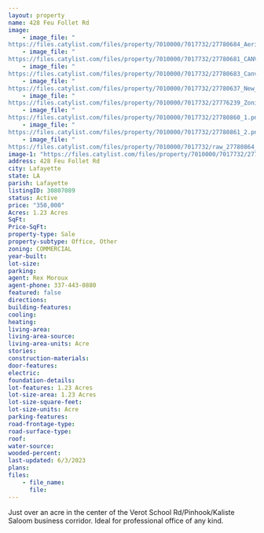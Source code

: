 ```yaml
---
layout: property
name: 428 Feu Follet Rd
image:
    - image_file: "https://files.catylist.com/files/property/7010000/7017732/27780684_Aerial_Canva___428_Feu_Follet_Rd___Rex_.png"
    - image_file: "https://files.catylist.com/files/property/7010000/7017732/27780681_CANVA_Flood_Zone___428_Feu_Follet_Rd.___Rex.png"
    - image_file: "https://files.catylist.com/files/property/7010000/7017732/27780683_Canva_Google_Map___428_Feu_Follet_Rd.___Rex.png"
    - image_file: "https://files.catylist.com/files/property/7010000/7017732/27780637_New_Zoning_Canva_Pic___428_Feu_Follet_Rd___Rex.png"
    - image_file: "https://files.catylist.com/files/property/7010000/7017732/27776239_Zoning_Map___428_Feu_Follet_Rd___Rex.png"
    - image_file: "https://files.catylist.com/files/property/7010000/7017732/27780860_1.png"
    - image_file: "https://files.catylist.com/files/property/7010000/7017732/27780861_2.png"
    - image_file: "https://files.catylist.com/files/property/7010000/7017732/raw_27780864_Flyer___428_Feu_Follet_Rd.___Rex_.pdf"
image-1: "https://files.catylist.com/files/property/7010000/7017732/27780702_Big__Aerial_for_LACDB___428_Feu_Follet_Rd___Rex.png"
address: 428 Feu Follet Rd
city: Lafayette
state: LA
parish: Lafayette
listingID: 30807089
status: Active
price: "350,000"
Acres: 1.23 Acres
SqFt:
Price-SqFt:
property-type: Sale
property-subtype: Office, Other
zoning: COMMERCIAL
year-built:
lot-size:
parking:
agent: Rex Moroux
agent-phone: 337-443-0880
featured: false
directions:
building-features:
cooling:
heating:
living-area:
living-area-source:
living-area-units: Acre
stories:
construction-materials:
door-features:
electric:
foundation-details:
lot-features: 1.23 Acres
lot-size-area: 1.23 Acres
lot-size-square-feet:
lot-size-units: Acre
parking-features:
road-frontage-type:
road-surface-type:
roof:
water-source:
wooded-percent:
last-updated: 6/3/2023
plans:
files:
    - file_name:
      file:
---
```

Just over an acre in the center of the Verot School Rd/Pinhook/Kaliste Saloom business corridor. Ideal for professional office of any kind.
